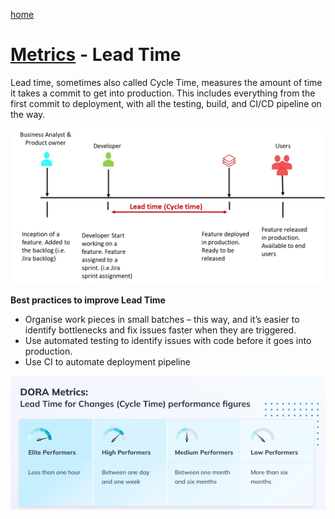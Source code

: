 [home](../README.md)
# [Metrics](README.md) - Lead Time


Lead time, sometimes also called Cycle Time, measures the amount of time it takes a commit to get into production. This includes everything from the first commit to deployment, with all the testing, build, and CI/CD pipeline on the way.

![Lead Time Diagram](../../images/lead-time-diagram.png)

**Best practices to improve Lead Time**

* Organise work pieces in small batches – this way, and it’s easier to identify bottlenecks and fix issues faster when they are triggered.
* Use automated testing to identify issues with code before it goes into production.
* Use CI to automate deployment pipeline

![Lead Time - DORA Metrics](../../images/lead-time-dora.png)
